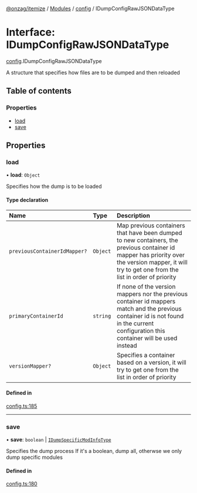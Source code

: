 [@onzag/itemize](../README.md) / [Modules](../modules.md) / [config](../modules/config.md) / IDumpConfigRawJSONDataType

# Interface: IDumpConfigRawJSONDataType

[config](../modules/config.md).IDumpConfigRawJSONDataType

A structure that specifies how files are to be dumped
and then reloaded

## Table of contents

### Properties

- [load](config.IDumpConfigRawJSONDataType.md#load)
- [save](config.IDumpConfigRawJSONDataType.md#save)

## Properties

### load

• **load**: `Object`

Specifies how the dump is to be loaded

#### Type declaration

| Name | Type | Description |
| :------ | :------ | :------ |
| `previousContainerIdMapper?` | `Object` | Map previous containers that have been dumped to new containers, the previous container id mapper has priority over the version mapper, it will try to get one from the list in order of priority |
| `primaryContainerId` | `string` | If none of the version mappers nor the previous container id mappers match and the previous container id is not found in the current configuration this container will be used instead |
| `versionMapper?` | `Object` | Specifies a container based on a version, it will try to get one from the list in order of priority |

#### Defined in

[config.ts:185](https://github.com/onzag/itemize/blob/5c2808d3/config.ts#L185)

___

### save

• **save**: `boolean` \| [`IDumpSpecificModInfoType`](config.IDumpSpecificModInfoType.md)

Specifies the dump process
If it's a boolean, dump all, otherwse
we only dump specific modules

#### Defined in

[config.ts:180](https://github.com/onzag/itemize/blob/5c2808d3/config.ts#L180)
